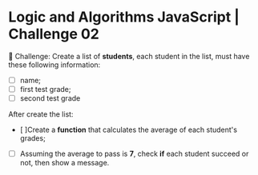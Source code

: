 # Logic and Algorithms JavaScript | Challenge 02

🎯 Challenge:
Create a list of **students**, each student in the list, must have these following information:
- [ ] name;
- [ ] first test grade;
- [ ] second test grade

After create the list:
- [ ]Create a **function** that calculates the average of each student's grades;
- [ ] Assuming the average to pass is **7**, check **if** each student succeed or not, then show a message.
